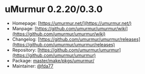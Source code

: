 # uMurmur 0.2.20/0.3.0
 - Homepage: [https://umurmur.net/](https://umurmur.net/)
 - Manpage: [https://github.com/umurmur/umurmur/wiki](https://github.com/umurmur/umurmur/wiki)
 - Changelog: [https://github.com/umurmur/umurmur/releases](https://github.com/umurmur/umurmur/releases)
 - Repository: [https://github.com/umurmur/umurmur](https://github.com/umurmur/umurmur)
 - Package: [master/make/pkgs/umurmur/](https://github.com/Freetz-NG/freetz-ng/tree/master/make/pkgs/umurmur/)
 - Maintainer: [@fda77](https://github.com/fda77)

